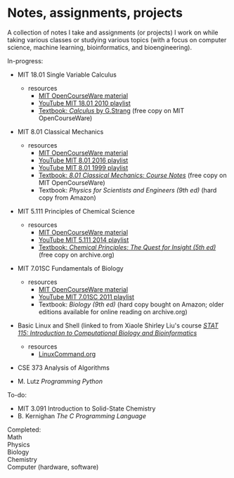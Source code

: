 # Notes, assignments, projects

A collection of notes I take and assignments (or projects) I work on while taking various classes or studying various topics (with a focus on computer science, machine learning, bioinformatics, and bioengineering).

In-progress:
- MIT 18.01 Single Variable Calculus
    - resources
        - [MIT OpenCourseWare material](https://ocw.mit.edu/courses/mathematics/18-01sc-single-variable-calculus-fall-2010/index.htm)
        - [YouTube MIT 18.01 2010 playlist](https://www.youtube.com/watch?v=2y4tCiWbVRI&list=PL21BCE50ABFF029F1)
        - [Textbook: *Calculus* by G.Strang](https://ocw.mit.edu/resources/res-18-001-calculus-online-textbook-spring-2005/index.htm) (free copy on MIT OpenCourseWare)
- MIT 8.01 Classical Mechanics
    - resources
        - [MIT OpenCourseWare material](https://ocw.mit.edu/courses/physics/8-01sc-classical-mechanics-fall-2016/index.htm)
        - [YouTube MIT 8.01 2016 playlist]()
        - [YouTube MIT 8.01 1999 playlist](https://www.youtube.com/watch?v=nvjwr9PTBP8&list=PLaLOVNqqD-2HUv0qoYzSj0SBOIO_pLtW4)
        - [Textbook: *8.01 Classical Mechanics: Course Notes*](https://ocw.mit.edu/ans7870/8/8.01/f16/readings/MIT8_01F16_TableOfContents.pdf) (free copy on MIT OpenCourseWare)
        - Textbook: *Physics for Scientists and Engineers (9th ed)* (hard copy from Amazon)
- MIT 5.111 Principles of Chemical Science
    - resources
        - [MIT OpenCourseWare material](https://ocw.mit.edu/courses/chemistry/5-111sc-principles-of-chemical-science-fall-2014/index.htm)
        - [YouTube MIT 5.111 2014 playlist](https://www.youtube.com/watch?v=YkYeYhXUeEE&list=PLUl4u3cNGP63LOmB3_O0xbgZVZibxj4rb)
        - [Textbook: *Chemical Principles: The Quest for Insight (5th ed)*](https://archive.org/details/ChemicalPrinciplesTheQuestForInsighthttps://archive.org/details/ChemicalPrinciplesTheQuestForInsight) (free copy on archive.org)

- MIT 7.01SC Fundamentals of Biology
    - resources
        - [MIT OpenCourseWare material]()
        - [YouTube MIT 7.01SC 2011 playlist](https://www.youtube.com/watch?v=TnpCMgtDPgk&list=PLF83B8D8C87426E44)
        - Textbook: *Biology (9th ed)* (hard copy bought on Amazon; older editions available for online reading on archive.org)
        
- Basic Linux and Shell (linked to from Xiaole Shirley Liu's course [*STAT 115: Introduction to Computational Biology and Bioinformatics*](https://canvas.harvard.edu/courses/49497)
    - resources
        - [LinuxCommand.org](http://linuxcommand.org)
          
 
- CSE 373 Analysis of Algorithms
- M. Lutz *Programming Python*


To-do:
- MIT 3.091 Introduction to Solid-State Chemistry
- B. Kernighan *The C Programming Language*

Completed:  
Math  
Physics  
Biology  
Chemistry  
Computer (hardware, software)